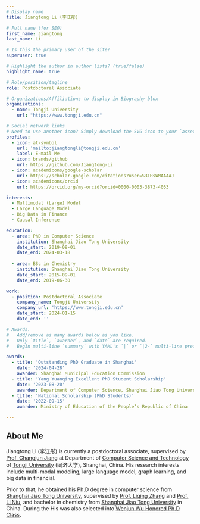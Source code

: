 ```yaml
---
# Display name
title: Jiangtong Li (李江彤)

# Full name (for SEO)
first_name: Jiangtong
last_name: Li

# Is this the primary user of the site?
superuser: true

# Highlight the author in author lists? (true/false)
highlight_name: true

# Role/position/tagline
role: Postdoctoral Associate

# Organizations/Affiliations to display in Biography blox
organizations:
  - name: Tongji University
    url: "https://www.tongji.edu.cn"

# Social network links
# Need to use another icon? Simply download the SVG icon to your `assets/media/icons/` folder.
profiles:
  - icon: at-symbol
    url: 'mailto:jiangtongli@tongji.edu.cn'
    label: E-mail Me
  - icon: brands/github
    url: https://github.com/Jiangtong-Li
  - icon: academicons/google-scholar
    url: https://scholar.google.com/citations?user=S3IHsWMAAAAJ
  - icon: academicons/orcid
    url: https://orcid.org/my-orcid?orcid=0000-0003-3873-4053

interests:
  - Multimodal (Large) Model
  - Large Language Model
  - Big Data in Finance
  - Causal Inference

education:
  - area: PhD in Computer Science
    institution: Shanghai Jiao Tong University
    date_start: 2019-09-01
    date_end: 2024-03-18
    
  - area: BSc in Chemistry
    institution: Shanghai Jiao Tong University
    date_start: 2015-09-01
    date_end: 2019-06-30

work:
  - position: Postdoctoral Associate
    company_name: Tongji University
    company_url: 'https://www.tongji.edu.cn'
    date_start: 2024-01-15
    date_end: ''

# Awards.
#   Add/remove as many awards below as you like.
#   Only `title`, `awarder`, and `date` are required.
#   Begin multi-line `summary` with YAML's `|` or `|2-` multi-line prefix and indent 2 spaces below.

awards:
  - title: 'Outstanding PhD Graduate in Shanghai'
    date: '2024-04-28'
    awarder: Shanghai Municipal Education Commission
  - title: 'Yang Yuanqing Excellent PhD Student Scholarship'
    date: '2023-08-20'
    awarder: Department of Computer Science, Shanghai Jiao Tong University
  - title: 'National Scholarship (PhD Students)'
    date: '2022-09-15'
    awarder: Ministry of Education of the People’s Republic of China

---
```


## About Me

Jiangtong Li (李江彤) is currently a postdoctoral associate, supervised by [Prof. Changjun Jiang](https://see.tongji.edu.cn/info/1233/7514.htm) at Department of [Computer Science and Technology](https://cs.tongji.edu.cn/) of [Tongji University](https://www.tongji.edu.cn/) (同济大学), Shanghai, China. His research interests include multi-modal modeling, large language model, graph learning, and big data in financial.

Prior to that, he obtained his Ph.D degree in computer science from [Shanghai Jiao Tong University](http://en.sjtu.edu.cn/), supervised by [Prof. Liqing Zhang](http://www.cs.sjtu.edu.cn/en/PeopleDetail.aspx?id=137) and [Prof. Li Niu](http://bcmi.sjtu.edu.cn/home/niuli/), and bachelor in chemistry from [Shanghai Jiao Tong University](http://en.sjtu.edu.cn/) in China. During the His was also selected into [Wenjun Wu Honored Ph.D Class](https://news.sjtu.edu.cn/jdyw/20190930/111855.html).